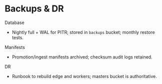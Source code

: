 # Backups & DR

Database
- Nightly full + WAL for PITR; stored in `backups` bucket; monthly restore tests.

Manifests
- Promotion/ingest manifests archived; checksum audit logs retained.

DR
- Runbook to rebuild edge and workers; masters bucket is authoritative.
